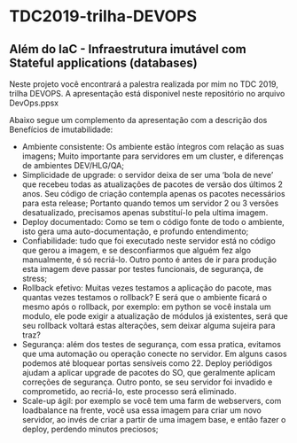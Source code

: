 # TDC2019-trilha-DEVOPS

## Além do IaC - Infraestrutura imutável com Stateful applications (databases) 

Neste projeto você encontrará a palestra realizada por mim no TDC 2019, trilha DEVOPS.
A apresentação está disponivel neste repositório no arquivo DevOps.ppsx

Abaixo segue um complemento da apresentação com a descrição dos Benefícios de imutabilidade:

- Ambiente consistente: Os ambiente estão íntegros com relação as suas imagens; Muito importante para servidores em um cluster, e diferenças de ambientes DEV/HLG/QA;
- Simplicidade de upgrade: o servidor deixa de ser uma ‘bola de neve’ que recebeu todas as atualizações de pacotes de versão dos últimos 2 anos. Seu código de criação contempla apenas os pacotes necessários para esta release; Portanto quando temos um servidor 2 ou 3 versões desatualizado, precisamos apenas substituí-lo pela ultima imagem.
- Deploy documentado: Como se tem o código fonte de todo o ambiente, isto gera uma auto-documentação, e profundo entendimento;
- Confiabilidade: tudo que foi executado neste servidor está no código que gerou a imagem, e se desconfiarmos que alguém fez algo manualmente, é só recriá-lo. Outro ponto é antes de ir para produção esta imagem deve passar por testes funcionais, de segurança, de stress;
- Rollback efetivo: Muitas vezes testamos a aplicação do pacote, mas quantas vezes testamos o rollback? E será que o ambiente ficará o mesmo após o rollback, por exemplo: em python se você instala um modulo, ele pode exigir a atualização de módulos já existentes, será que seu rollback voltará estas alterações, sem deixar alguma sujeira para traz?
- Segurança: além dos testes de segurança, com essa pratica, evitamos que uma automação ou operação conecte no servidor. Em alguns casos podemos até bloquear portas sensíveis como 22. Deploy periódigos ajudam a aplicar upgrade de pacotes do SO, que geralmente aplicam correções de segurança. Outro ponto, se seu servidor foi invadido e comprometido, ao recriá-lo, este processo será eliminado.
- Scale-up ágil: por exemplo se você tem uma farm de webservers, com loadbalance na frente, você usa essa imagem para criar um novo servidor, ao invés de criar a partir de uma imagem base, e então fazer o deploy, perdendo minutos preciosos;

